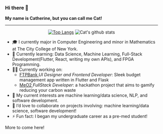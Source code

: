 ### Hi there 👋

**My name is Catherine, but you can call me Cat!**
<div align="center">

---

[![Top Langs](https://github-readme-stats.vercel.app/api/top-langs/?username=cat-matta&layout=compact&theme=radical&show_icons=true&hide=jupyter%20notebook)](https://github.com/anuraghazra/github-readme-stats)
![Cat's github stats](https://github-readme-stats.vercel.app/api?username=cat-matta&theme=radical&show_icons=true) 

</div>

- 🎓 I currently major in Computer Engineering and minor in Mathematics at The City College of New York.
- 🔭 Currently learning: Data Science, Machine Learning, Full-Stack Development(Flutter, React, writing my own APIs), and FPGA Programming.
- 👩‍💻 Currently working on: 
    -  <a href = "https://github.com/NotaCSstudent/FTPBank"> FTPBank </a><em>UI Designer and Frontend Developer</em>: Sleek budget management app written in Flutter and Flask
    -  <a href = "https://github.com/cat-matta/CUNYHackathon"> MeO2 </a><em> FullStack Developer</em>: a hackathon project that aims to gamify reducing your carbon waste
- 🌱 My current interests are machine learning/data science, NLP, and software development.
- 👯 I’d love to collaborate on projects involving: machine learning/data science, software development!
- ⚡ Fun fact: I began my undergraduate career as a pre-med student!


More to come here!

